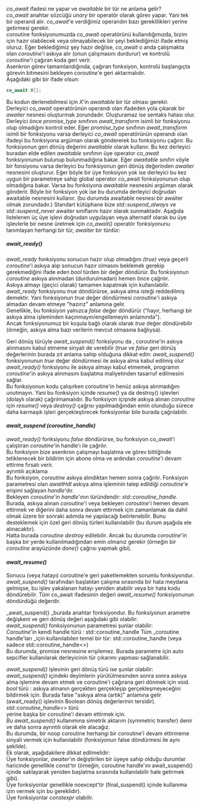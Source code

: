 _co_await_ ifadesi ne yapar ve _awaitable_ bir tür ne anlama gelir?<br>
_co_await_ anahtar sözcüğü _unary_ bir operatör olarak görev yapar. Yani tek bir operand alır. _co_await_'e verdiğimiz operandın bazı gereklilikleri yerine getirmesi gerekir.<br>
coroutine fonksiyonumuzda _co_await_ operatörünü kullandığımızda, bizim için hazır olabilecek veya olmayabilecek bir şeyi beklediğimizi ifade etmiş oluruz.
Eğer beklediğimiz şey hazır değilse, _co_await_ o anda çalışmakta olan _coroutine_'i askıya alır (onun çalışmasını durdurur) ve kontrolü _coroutine_'i çağıran koda geri verir. <br>
Asenkron görev tamamlandığında, çağıran fonksiyon, kontrolü başlangıçta görevin bitmesini bekleyen _coroutine_'e geri aktarmalıdır.<br> 
Aşağıdaki gibi bir ifade olsun:

```cpp
co_await X{};
```
Bu kodun derlenebilmesi için _X_'in _awaitable_ bir tür olması gerekir. <br> 
Derleyici _co_await_ operatörünün operandı olan ifadeden yola çıkarak bir _awaiter_ nesnesi oluşturmak zorundadır. Oluşturamaz ise sentaks hatası olur.
Derleyici önce _promise_type_ sınıfının _await_transform_ isimli bir fonksiyonu olup olmadığını kontrol eder. Eğer _promise_type_ sınıfının _await_transform_ isimli bir fonksiyonu varsa derleyici _co_await_ operatörünün operandı olan ifadeyi bu fonksiyona argüman olarak göndererek bu fonksiyonu çağırır. Bu fonksiyonun geri dönüş değerini _awaitable_ olarak kullanır. Bu kez derleyici buradan elde edilen _awaitable_ sınıfının üye operator _co_await_ fonksiyonunun bulunup bulunmadığına bakar. Eğer _awaitable_ sınıfın vöyle bir fonsiyonu varsa derleyici bu fonksiyonun geri dönüş değerinden _awaiter_ nesnesini oluşturur. Eğer böyle bir üye fonksiyon yok ise derleyici bu kez uygun bir parametreye sahip global operator co_await fonksiyonunun olup olmadığına bakar. Varsa bu fonksiyona _awaitable_ nesnesini argüman olarak gönderir. Böyle bir fonksiyon yok ise bu durumda derleyici doğrudan awaitable nesnesini kullanır. (bu durumda awaitable nesnesi bir awaiter olmak zorundadır.)
Standart kütüphane bize
_std::suspend_always_ ve _std::suspend_never_ 
awaiter sınıflarını hazır olarak sunmaktadır. 
Aşağıda listelenen üç üye işlevi doğrudan uygulayan veya alternatif olarak bu üye işlevlerle bir nesne üretmek için _co_await()_ operatör fonksiyonunu tanımlayan herhangi bir tür, _awaiter_ bir türdür:

##### _await_ready()_
_await_ready_ fonksiyonu sonucun hazır olup olmadığını _(true)_ veya geçerli _coroutine_'i askıya alıp sonucun hazır olmasını beklemek gerekip gerekmediğini ifade eden _bool_ türden bir değer döndürür. Bu fonksiyonun _coroutine_ askıya alınmadan (durdurulmadan) hemen önce çağrılır.<br>
Askıya almayı (geçici olarak) tamamen kapatmak için kullanılabilir. <br>
_await_ready_ fonksiyonu _true_ döndürürse, askıya alma isteği reddedilmiş demektir. Yani fonksiyonun _true_ değer döndürmesi _coroutine_'i askıya almadan devam etmeye "hazırız" anlamına gelir.<br>
Genellikle, bu fonksiyon yalnızca _false_ değer döndürür ("hayır, herhangi bir askıya alma işleminden kaçınmayın/engellemeyin anlamında").<br> 
Ancak fonksiyonumuz bir koşula bağlı olarak olarak _true_ değer döndürebilir (örneğin, askıya alma bazı verilerin mevcut olmasına bağlıysa).<br>

Geri dönüş türüyle _await_suspend()_ fonksiyonu da , coroutine'in askıya alınmasını kabul etmeme sinyali de verebilir (_true_ ve _false_ geri dönüş değerlerinin burada zıt anlama sahip olduğuna dikkat edin: _await_suspend()_ fonksiyonunun _true_ değer döndürmesi ile askıya alma kabul edilmiş olur <br> 
_await_ready()_ fonksiyonu ile askıya almayı kabul etmemek, programın _coroutine_'in askıya alınmasını başlatma maliyetinden tasarruf edilmesini sağlar.<br>
Bu fonksiyonun kodu çalışırken coroutine'in henüz askıya alınmadığını unutmayın. Yani bu fonksiyon içinde _resume()_ ya da destroy() işlevleri (dolaylı olarak) çağrılmamalıdır.
Bu fonksiyon içişnde askıya alınan _coroutine_ için _resume()_ veya _destroy()_ çağrısı yapılmadığından emin olunduğu sürece daha karmaşık işleri gerçekleştirecek fonksiyonlar bile burada çağrılabilir.
<br>

#### _await_suspend (coroutine_handle)_ 
_await_ready()_ fonksiyonu _false_ döndürürse, bu fonksiyon _co_await_'i çalıştıran _coroutine_'in handle'ı ile çağrılır. <br>
Bu fonksiyon bize asenkron çalışmayı başlatma ve görev bittiğinde tetiklenecek bir bildirim için abone olma ve ardından _coroutine_'i devam ettirme fırsatı verir.<br>
ayrıntılı açıklama <br>
Bu fonksiyon, _coroutine_ askıya alındıktan hemen sonra çağrılır. 
Fonksiyon parametresi olan _awaitHdl_ askıya alma işleminin talep edildiği _coroutine_'e erişimi sağlayan _handle_'dır.<br>
Bekleyen _coroutine_'in _handle_'ının türündendir: _std::coroutine_handle<PromiseType>_. <br>
Burada, askıya alınan _coroutine_'i veya bekleyen _coroutine_'i hemen devam ettirmek ve diğerini daha sonra devam ettirmek için zamanlamak da dahil olmak üzere bir sonraki adımda ne yapılacağı belirlenebilir. 
Bunu desteklemek için özel geri dönüş türleri kullanılabilir (bu durum aşağıda ele alınacaktır).<br>
Hatta burada _coroutine_ _destroy_ edilebilir.  Ancak bu durumda _coroutine_'in başka bir yerde kullanılmadığından emin olmanız gerekir (örneğin bir _coroutine_ arayüzünde _done()_ çağrısı yapmak gibi). <br>

#### _await_resume()_
Sonucu (veya hatayı) coroutine'e geri paketlemekten sorumlu fonksiyondur. <br>
_await_suspend()_ tarafından başlatılan çalışma sırasında bir hata meydana gelmişse, bu işlev yakalanan hatayı yeniden atabilir veya bir hata kodu döndürebilir. 
Tüm co_await ifadesinin değeri _await_resume()_ fonksiyonunun döndürdüğü değerdir.


_await_suspend() _burada anahtar fonksiyondur. Bu fonksiyonun arametre değişkeni ve geri dönüş değeri aşağıdaki gibi olabilir:<br>
_await_suspend()_ fonksiyonunun parametresi şunlar olabilir:<br>
_Coroutine_'in kendi handle türü :
std::coroutine_handle<PrmType>
Tüm _coroutine handle'ları _için kullanılabilen temel bir tür: std::coroutine_handle<void> (veya sadece std::coroutine_handle<>)<br>
Bu durumda, promise nesnesine erişilemez.
Burada parametre için auto sepcifier kullanılarak derleyicinin  tür çıkarımı yapması sağlanabilir.

_await_suspend()_ işlevinin geri dönüş türü ise şunlar olabilir:<br>
_await_suspend()_ içindeki deyimlerin yürütülmesinden sonra sonra askıya alma işlemine devam etmek ve coroutine'i çağırana geri dönmek için void. <br>
_bool_ türü : askıya almanın gerçekten gerçekleşip gerçekleşmeyeceğini bildirmek için. Burada false "askıya alma (artık)" anlamına gelir (await_ready() işlevinin Boolean dönüş değerlerinin tersidir).<br>
_std::coroutine_handle<>_ türü<br>
yerine başka bir coroutine'i devam ettirmek için. <br>
_Bu await_suspend()_ kullanımına simetrik aktarım (symmetric transfer) denir ve daha sonra ayrıntılı olarak ele alacağız.<br>
Bu durumda, bir noop coroutine herhangi bir coroutine'i devam ettirmeme sinyali vermek için kullanılabilir (fonksiyonun false döndürmesi ile aynı şekilde).<br>
Ek olarak, aşağıdakilere dikkat edilmelidir:<br>
Üye fonksiyonlar, _awaiter_'ın değiştirilen bir üyeye sahip olduğu durumlar haricinde genellikle _const_'tır (örneğin, coroutine handle'ını await_suspend() içinde saklayarak yeniden başlatma sırasında kullanılabilir hale getirmek gibi). <br>
Üye fonksiyonlar genellikle noexcept'tir (final_suspend() içinde kullanıma izin vermek için bu gereklidir). <br>
Üye fonksiyonlar _constexpr_ olabilir. <br>

